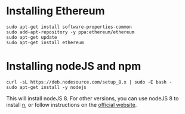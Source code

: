 # Installing Ethereum

```
sudo apt-get install software-properties-common
sudo add-apt-repository -y ppa:ethereum/ethereum
sudo apt-get update
sudo apt-get install ethereum
```

# Installing nodeJS and npm

```
curl -sL https://deb.nodesource.com/setup_8.x | sudo -E bash -
sudo apt-get install -y nodejs
```

This will install nodeJS 8. For other versions, you can use nodeJS 8 to install [n](https://github.com/tj/n), or follow instructions on the [official website](https://nodejs.org/en/download/).
